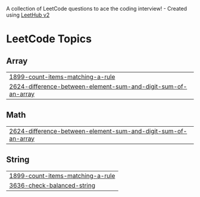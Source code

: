 A collection of LeetCode questions to ace the coding interview! - Created using [LeetHub v2](https://github.com/arunbhardwaj/LeetHub-2.0)
<!---LeetCode Topics Start-->
# LeetCode Topics
## Array
|  |
| ------- |
| [1899-count-items-matching-a-rule](https://github.com/Navaneetharc/Leetcode_by_Navaneeth/tree/master/1899-count-items-matching-a-rule) |
| [2624-difference-between-element-sum-and-digit-sum-of-an-array](https://github.com/Navaneetharc/Leetcode_by_Navaneeth/tree/master/2624-difference-between-element-sum-and-digit-sum-of-an-array) |
## Math
|  |
| ------- |
| [2624-difference-between-element-sum-and-digit-sum-of-an-array](https://github.com/Navaneetharc/Leetcode_by_Navaneeth/tree/master/2624-difference-between-element-sum-and-digit-sum-of-an-array) |
## String
|  |
| ------- |
| [1899-count-items-matching-a-rule](https://github.com/Navaneetharc/Leetcode_by_Navaneeth/tree/master/1899-count-items-matching-a-rule) |
| [3636-check-balanced-string](https://github.com/Navaneetharc/Leetcode_by_Navaneeth/tree/master/3636-check-balanced-string) |
<!---LeetCode Topics End-->